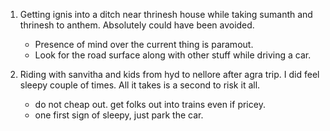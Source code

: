 1. Getting ignis into a ditch near thrinesh house while taking sumanth and thrinesh to anthem. Absolutely could have been avoided.

   - Presence of mind over the current thing is paramout.
   - Look for the road surface along with other stuff while driving a car.

1. Riding with sanvitha and kids from hyd to nellore after agra trip. I did feel sleepy couple of times. All it takes is a second to risk it all.
   - do not cheap out. get folks out into trains even if pricey.
   - one first sign of sleepy, just park the car.
